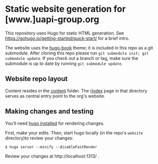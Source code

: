 # Static website generation for [www.]uapi-group.org

This repository uses Hugo for static HTML generation.
See https://gohugo.io/getting-started/quick-start/ for a brief intro.

The website uses the [hugo-book](https://github.com/alex-shpak/hugo-book) theme; it is included in this repo as a git submodule.
After cloning this repo please run `git submodule init; git submodule update`.
If you check out a branch or tag, make sure the submodule is up to date by running `git submodule update`.

## Website repo layout

Content resides in the [content](content/) folder.
The ([index](content/_index.md) page in that directory serves as central entry point to the org's website.

## Making changes and testing

You'll need [hugo installed](https://gohugo.io/getting-started/installing/) for rendering changes.

First, make your edits.
Then, start hugo locally (in the repo's `website` directory)to review your changes:

```shell
$ hugo server --minify --disableFastRender
```

Review your changes at http://localhost:1313/ .
